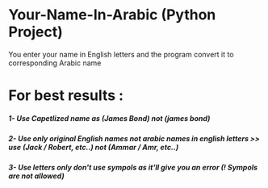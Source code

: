 # Your-Name-In-Arabic (Python Project)
You enter your name in English letters and the program convert it to corresponding Arabic name

# For best results :
 ##### 1- Use Capetlized name as (James Bond) not (james bond)
 ##### 2- Use only original English names  not arabic names in english letters >> use (Jack / Robert, etc..) not (Ammar / Amr, etc..)
 ##### 3- Use letters only don't use sympols as it'll give you an error (! Sympols are not allowed)

